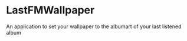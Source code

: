 LastFMWallpaper
===============

An application to set your wallpaper to the albumart of your last listened album

